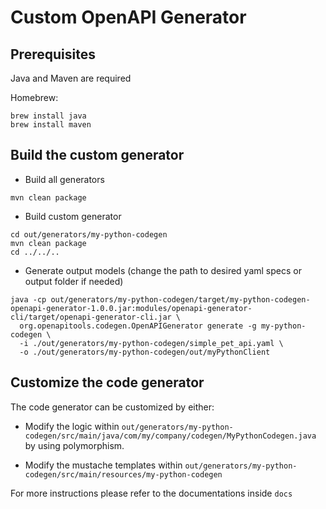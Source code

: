 # Custom OpenAPI Generator

## Prerequisites

Java and Maven are required

Homebrew:

```
brew install java
brew install maven
```

## Build the custom generator

- Build all generators

```
mvn clean package
```

- Build custom generator

```
cd out/generators/my-python-codegen
mvn clean package
cd ../../..
```

- Generate output models (change the path to desired yaml specs or output folder if needed)

```
java -cp out/generators/my-python-codegen/target/my-python-codegen-openapi-generator-1.0.0.jar:modules/openapi-generator-cli/target/openapi-generator-cli.jar \
  org.openapitools.codegen.OpenAPIGenerator generate -g my-python-codegen \
  -i ./out/generators/my-python-codegen/simple_pet_api.yaml \
  -o ./out/generators/my-python-codegen/out/myPythonClient
```

## Customize the code generator

The code generator can be customized by either:

- Modify the logic within `out/generators/my-python-codegen/src/main/java/com/my/company/codegen/MyPythonCodegen.java` by using polymorphism.

- Modify the mustache templates within `out/generators/my-python-codegen/src/main/resources/my-python-codegen`

For more instructions please refer to the documentations inside `docs`

